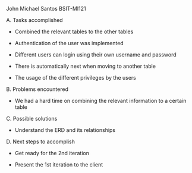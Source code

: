 John Michael Santos BSIT-MI121

A. Tasks accomplished

- Combined the relevant tables to the other tables

- Authentication of the user was implemented

- Different users can login using their own username and password

- There is automatically next when moving to another table

- The usage of the different privileges by the users

B. Problems encountered

- We had a hard time on combining the relevant information to a certain table

C. Possible solutions

- Understand the ERD and its relationships

D. Next steps to accomplish

- Get ready for the 2nd iteration

- Present the 1st iteration to the client